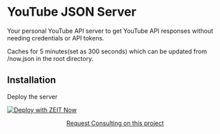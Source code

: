 # YouTube JSON Server


Your personal YouTube API server to get YouTube API responses without needing credentials or API tokens. 

Caches for 5 minutes(set as 300 seconds) which can be updated from /now.json in the root directory. 



## Installation

Deploy the server

[![Deploy with ZEIT Now](https://zeit.co/button)](https://zeit.co/new/project?template=https://github.com/ThatGuySam/youtube-json-server)


<p align="center">
  <a href="https://samcarlton.com">Request Consulting on this project</a>
</p>
